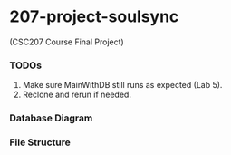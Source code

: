 # 207-project-soulsync
(CSC207 Course Final Project)


### TODOs
1. Make sure MainWithDB still runs as expected (Lab 5). 
2. Reclone and rerun if needed. 

### Database Diagram


### File Structure